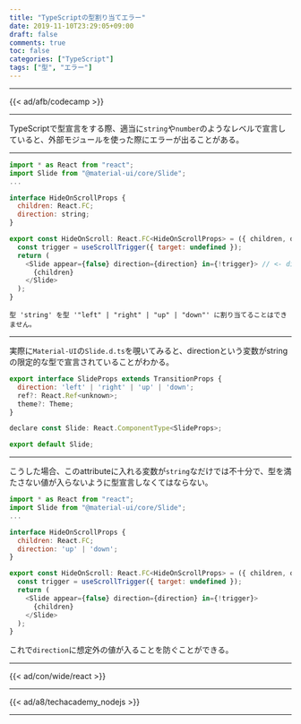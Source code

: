 ```yaml
---
title: "TypeScriptの型割り当てエラー"
date: 2019-11-10T23:29:05+09:00
draft: false
comments: true
toc: false
categories: ["TypeScript"]
tags: ["型", "エラー"]
---
```


<!--more-->

---

{{< ad/afb/codecamp >}}

---

TypeScriptで型宣言をする際、適当に`string`や`number`のようなレベルで宣言していると、外部モジュールを使った際にエラーが出ることがある。

---

```js
import * as React from "react";
import Slide from "@material-ui/core/Slide";
...

interface HideOnScrollProps {
  children: React.FC;
  direction: string;
}

export const HideOnScroll: React.FC<HideOnScrollProps> = ({ children, direction }) => {
  const trigger = useScrollTrigger({ target: undefined });
  return (
    <Slide appear={false} direction={direction} in={!trigger}> // <- directionがエラー
      {children}
    </Slide>
  );
}
```

```
型 'string' を型 '"left" | "right" | "up" | "down"' に割り当てることはできません。
```

---

実際に`Material-UI`の`Slide.d.ts`を覗いてみると、directionという変数がstringの限定的な型で宣言されていることがわかる。

```js
export interface SlideProps extends TransitionProps {
  direction: 'left' | 'right' | 'up' | 'down';
  ref?: React.Ref<unknown>;
  theme?: Theme;
}

declare const Slide: React.ComponentType<SlideProps>;

export default Slide;
```

---

こうした場合、このattributeに入れる変数が`string`なだけでは不十分で、型を満たさない値が入らないように型宣言しなくてはならない。

```js
import * as React from "react";
import Slide from "@material-ui/core/Slide";
...

interface HideOnScrollProps {
  children: React.FC;
  direction: 'up' | 'down';
}

export const HideOnScroll: React.FC<HideOnScrollProps> = ({ children, direction }) => {
  const trigger = useScrollTrigger({ target: undefined });
  return (
    <Slide appear={false} direction={direction} in={!trigger}>
      {children}
    </Slide>
  );
}
```

これで`direction`に想定外の値が入ることを防ぐことができる。

---

{{< ad/con/wide/react >}}

---

{{< ad/a8/techacademy_nodejs >}}

---
